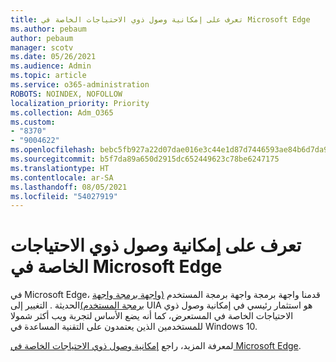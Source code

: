 ```yaml
---
title: تعرف على إمكانية وصول ذوي الاحتياجات الخاصة في Microsoft Edge
ms.author: pebaum
author: pebaum
manager: scotv
ms.date: 05/26/2021
ms.audience: Admin
ms.topic: article
ms.service: o365-administration
ROBOTS: NOINDEX, NOFOLLOW
localization_priority: Priority
ms.collection: Adm_O365
ms.custom:
- "8370"
- "9004622"
ms.openlocfilehash: bebc5fb927a22d07dae016e3c44e1d87d7446593ae84b6d7da9b2354ac53a599
ms.sourcegitcommit: b5f7da89a650d2915dc652449623c78be6247175
ms.translationtype: HT
ms.contentlocale: ar-SA
ms.lasthandoff: 08/05/2021
ms.locfileid: "54027919"
---
```

# <a name="learn-about-accessibility-in-microsoft-edge"></a>تعرف على إمكانية وصول ذوي الاحتياجات الخاصة في Microsoft Edge

في Microsoft Edge، قدمنا واجهة برمجة واجهة برمجة المستخدم [(واجهة برمجة واجهة برمجة المستخدم)](https://go.microsoft.com/fwlink/?linkid=2153423)الحديثة . التغيير إلى UIA هو استثمار رئيسي في إمكانية وصول ذوي الاحتياجات الخاصة في المستعرض، كما أنه يضع الأساس لتجربة ويب أكثر شمولا للمستخدمين الذين يعتمدون على التقنية المساعدة في Windows 10. 

لمعرفة المزيد، راجع [إمكانية وصول ذوي الاحتياجات الخاصة في Microsoft Edge](https://go.microsoft.com/fwlink/?linkid=2153512).
